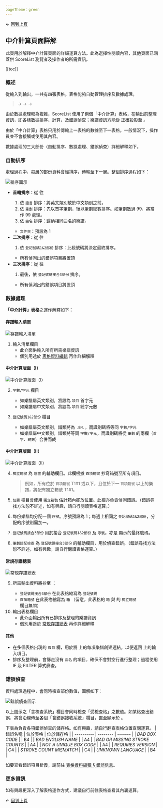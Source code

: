 ```yaml
---
pageTheme：green
---
```


← [回到上頁](./regular-score-list#more-explanation-on-regular-score-list)

## 中介計算頁面詳解  
此頁用於解釋中介計算頁面的詳細運算方法。此為選擇性閱讀內容，其他頁面已涵蓋供 ScoreList 瀏覽者及操作者的所需資訊。

[[toc]]

### 概述
從輸入到輸出，一共有四張表格。表格能夠自動管理排序及數據處理。

> <score-input-sheet /> → <hidden-layer-one /> → <hidden-layer-two /> → <regular-score-list />

由於數據處理較為複雜，ScoreList 使用了兩個「中介計算」表格，在輸出前整理資訊，即各樣數據排序、計算，及錯誤偵查；樂譜資訊方能從 <score-input-sheet /> 正確投影至 <regular-score-list />。

由於「中介計算」表格只用於傳輸上一表格的數據至下一表格，一般情況下，操作員並不會接觸或使用其內容。

數據處理的三大部份（自動排序、數據處理、錯誤偵查）詳細解釋如下。

### 自動排序
處理過程中，每層的部份資料會經排序，傳輸至下一層。整個排序過程如下：  

![排序圖示](/doc/assets/img/zh/sort-illustration.png)  

* **首輪排序**：從 <score-input-sheet /> 往 <hidden-layer-one />
  1. 依 `語言` 排序：將英文類別放於中文類別之前。
  2. 依 `筆劃` 排序：先以首字筆劃，後以筆劃總數排序。如筆劃數過 99，將當作 99 處理。
  3. 依 `曲名` 排序：歸納相同曲名的樂譜。
  * `文件夾`：預設為 1
* **二次排序**：從 <hidden-layer-one /> 往 <hidden-layer-two />
  1. 依 `登記號碼1&2部份` 排序：此段號碼將決定最終排序。
  * 所有偵測出的錯誤項目將置頂
* **三次排序**：從 <hidden-layer-two /> 往 <regular-score-list />
  1. 最後，依 `登記號碼接合3部份` 排序。
  * 所有偵測出的錯誤項目將置頂

### 數據處理
**「中介計算」表格**之運作解釋如下：

#### 存譜輸入清單
![存譜輸入清單](/doc/assets/img/score-input-sheet.png)  

1. 輸入清單欄目
    * 此介面供輸入所有所需樂譜資訊
    * 個別用途於 [表格資料編輯](./editing-sheet-data.md) 再作詳細解釋

#### 中介計算版面（I）
![中介計算版面（I）](/doc/assets/img/hidden-layer-one.png)

2. `字數/字元` 欄目  
    * 如樂譜屬英文類別，將設為 `項目` 首字元
    * 如樂譜屬中文類別，將設為 `項目` 總字元數

3. `登記號碼1&2部份` 欄目  
    * 如樂譜屬英文類別，譜類將為 `.EN.`，而識別碼將等同 `字數/字元`
    * 如樂譜屬中文類別，譜類將等同 `字數/字元`，而識別碼將從 `筆劃` 的兩欄（`首字`、`總數`）合併而成  

#### 中介計算版面（II）
![中介計算版面（II）](/doc/assets/img/hidden-layer-two.png)

4. `獨立箱號` 為 `位置` 的輔助欄目。此欄根據 `首項箱號` 抄寫箱號至所有項目。  
    > 例如，所有位於 `首項箱號` T1#1 或以下，且位於下一 `首項箱號` 以上的樂譜，將配有獨立箱號 T1#1。  

5. `位置` 欄目會使用 `獨立箱號` 估計箱內擺放位置。此欄亦負責偵測錯誤。（錯誤尋找方法恕不詳述，如有興趣，請自行閱讀表格運算。）  

6. 每份樂譜均分配一個 `序號`。序號預設為 1；每遇上相同之 `登記號碼1&2部份`，分配的序號則需加一。  

7. `登記號碼接合3部份` 用於接合 `登記號碼1&2部份` 及 `序號`，亦是 <regular-score-list /> 顯示的最終號碼。

8. `筆劃錯配檢查` 為 `登記號碼接合3部份` 的輔助欄目，用於偵查錯誤。（錯誤尋找方法恕不詳述，如有興趣，請自行閱讀表格運算。）  

#### 常規存譜總表
![常規存譜總表](/doc/assets/img/regular-score-list.png)

9. 所需輸出資料將抄至 <regular-score-list />： 
    * `登記號碼接合3部份` 在此表格縮寫為 `登記號碼`
    * `首項箱號` 在此表格縮寫為 `箱`
      （留意，此表格的 `箱` 與 <hidden-layer-two /> 的 `獨立箱號` 欄目無關）
10. 輸出表格欄目
    * 此介面輸出所有已排序及整理的樂譜資訊
    * 個別用途於 [常規存譜總表](./regular-score-list.md) 再作詳細解釋

#### 其他
* 在多個表格出現的 `條目` 欄，用於將 <regular-score-list /> 上的每項樂譜創建連結，以便返回 <score-input-sheet /> 上的輸入項目。
* 排序及整理前，會篩走沒有 `曲名` 的項目，確保不會對空行進行整理；過程使用 IF 及 FILTER 算式篩查。

### 錯誤偵查
資料處理過程中，會同時檢查部份數值，圖解如下：

![錯誤偵查圖示](/doc/assets/img/zh/error-illustration.png)

以上圖示之「含檢查系統」欄目會同時檢查「受檢查格」之數值。如某格查出錯誤，將會沿線傳至各個「含錯誤接收系統」欄目，直至顯示於 <regular-score-list />。

下表為負責各項錯誤偵查的儲存格。如有興趣，請自行翻查表格位置查閱運算。
| 錯誤名稱 | 位於表格 | 位於儲存格 |
| ---------- | -------- | ------- |
| *BAD BOX CODE* | <hidden-layer-two /> | B4 |
| *BAD ENGLISH NAME* | <hidden-layer-one /> | A4 |
| *BAD OR MISSING STROKE COUNTS* | <hidden-layer-one /> | A4 |
| *NOT A UNIQUE BOX CODE* | <hidden-layer-one /> | A4 |
| *REQUIRES VERSION* | <hidden-layer-two /> | C4 |
| *STROKE COUNT MISMATCH* | <hidden-layer-two /> | C4 |
| *UNKNOWN LANGUAGE* | <hidden-layer-one /> | B4 |

如要查看錯誤項目析義，請前往 [表格資料編輯 § 錯誤信息](./editing-sheet-data#錯誤信息)。

### 更多資訊
如有興趣更深入了解表格運作方式，建議自行前往表格查看其內裏運算。

← [回到上頁](./regular-score-list#more-explanation-on-regular-score-list)